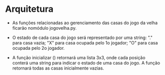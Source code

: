 # Arquitetura

* As funções relacionadas ao gerenciamento das casas do jogo da velha ficarão nomódulo jogovelha.py.

* O estado de cada casa do jogo será representado por uma string: "." para casa vazia; "X" para casa ocupada pelo 1o jogador; "O" para casa ocupada pelo 2o jogador.

* A função inicializar () retornará uma lista 3x3, onde cada posição conterá uma string para indicar o estado de uma casa do jogo. A função retornará todas as casas inicialmente vazias.
